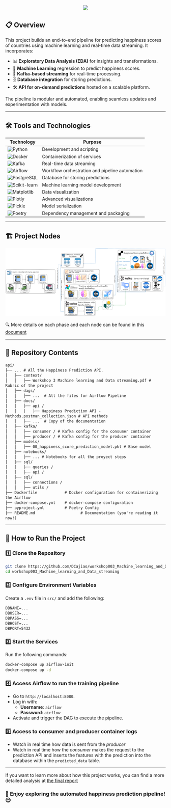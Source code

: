 <p align="center"><img src="https://readme-typing-svg.herokuapp.com?font=Time+New+Roman&color=%23FFFFFF&size=25&center=true&vCenter=true&width=1000&height=100&lines=Workshop+3:+Machine+learning+and+Data+streaming+🧠🚀"></a></p>

## 📋 Overview  
This project builds an end-to-end pipeline for predicting happiness scores of countries using machine learning and real-time data streaming. It incorporates:
- 📊 **Exploratory Data Analysis (EDA)** for insights and transformations.
- 🧠 **Machine Learning** regression to predict happiness scores.
- 🚀 **Kafka-based streaming** for real-time processing.
- 🗄️ **Database integration** for storing predictions.
- 🛠️ **API for on-demand predictions** hosted on a scalable platform.

The pipeline is modular and automated, enabling seamless updates and experimentation with models.

---

## 🛠️ Tools and Technologies  
| **Technology**         | **Purpose**                                                                 |
|-------------------------|-----------------------------------------------------------------------------|
| ![Python](https://img.shields.io/badge/-Python-3776AB?logo=python&logoColor=white)        | Development and scripting                                              |
| ![Docker](https://img.shields.io/badge/-Docker-2496ED?logo=docker&logoColor=white)        | Containerization of services                                           |
| ![Kafka](https://img.shields.io/badge/-Apache%20Kafka-231F20?logo=apache-kafka&logoColor=white) | Real-time data streaming                                              |
| ![Airflow](https://img.shields.io/badge/-Apache%20Airflow-017CEE?logo=apache-airflow&logoColor=white)| Workflow orchestration and pipeline automation                        |
| ![PostgreSQL](https://img.shields.io/badge/-PostgreSQL-336791?logo=postgresql&logoColor=white)| Database for storing predictions                                       |
| ![Scikit-learn](https://img.shields.io/badge/-Scikit--learn-F7931E?logo=scikit-learn&logoColor=white)| Machine learning model development                                     |
| ![Matplotlib](https://img.shields.io/badge/-Matplotlib-11557C?logo=matplotlib&logoColor=white)       | Data visualization                                                     |
| ![Plotly](https://img.shields.io/badge/-Plotly-3F4F75?logo=plotly&logoColor=white)        | Advanced visualizations                                                |
| ![Pickle](https://img.shields.io/badge/-Pickle-5A9A34?logo=python&logoColor=white)       | Model serialization                                                    |
| ![Poetry](https://img.shields.io/badge/-Poetry-60A5FA?logo=python&logoColor=white)        | Dependency management and packaging                                    |

---

## 🏗️ Project Nodes  

![diagram](./docs/diagrams/data-pipeline.png)

🔍 More details on each phase and each node can be found in this [document](./docs/report/ETL_Workshop_003_-_Machine_Learning_(Airflow__Kafka).pdf)

---

## 📂 Repository Contents  
```plaintext
api/
├── ... # All the Happiness Prediction API. 
│   ├── context/
│   │   ├── Workshop 3 Machine learning and Data streaming.pdf # Rubric of the project
│   ├── dags/
│   │   ├── ...  # All the files for Airflow Pipeline
│   ├── docs/
│   │   ├── api /
│   │   |   ├── Happiness Prediction API - Methods.postman_collection.json # API methods
│   │   ├── ...  # Copy of the documentation
│   ├── kafka/
│   │   ├── consumer / # Kafka config for the consumer container
│   │   ├── producer / # Kafka config for the producer container
│   ├── models/
│   │   ├── 00_happiness_score_prediction_model.pkl # Base model 
│   ├── notebooks/
│   │   ├── ... # Notebooks for all the proyect steps
│   ├── sql/
│   │   ├── queries /
│   │   ├── api /
│   ├── sql/
│   │   ├── connections /
│   │   ├── utils /
├── Dockerfile            # Docker configuration for containerizing the Airflow
├── docker-compose.yml    # docker-compose configuration
├── pyproject.yml         # Poetry Config
├── README.md                    # Documentation (you're reading it now!)
```

---

## 🚀 How to Run the Project  

### 1️⃣ Clone the Repository  
```bash
git clone https://github.com/DCajiao/workshop003_Machine_learning_and_Data_streaming.git
cd workshop003_Machine_learning_and_Data_streaming
```

### 2️⃣ Configure Environment Variables  
Create a `.env` file in `src/` and add the following:  
```plaintext
DBNAME=...
DBUSER=...
DBPASS=...
DBHOST=...
DBPORT=5432
```

### 3️⃣ Start the Services  
Run the following commands:  
```bash
docker-compose up airflow-init
docker-compose up -d
```

### 4️⃣ Access Airflow  to run the training pipeline
- Go to `http://localhost:8080`.  
- Log in with:
  - **Username**: `airflow`  
  - **Password**: `airflow`  
- Activate and trigger the DAG to execute the pipeline.  

### 5️⃣ Access to consumer and producer container logs
- Watch in real time how data is sent from the *producer*
- Watch in real time how the *consumer* makes the request to the prediction API and inserts the features with the prediction into the database within the `predicted_data` table.

---
If you want to learn more about how this project works, you can find a more detailed analysis at [the final report](./docs/report/)


### 🌟 Enjoy exploring the automated happiness prediction pipeline! 😊  
